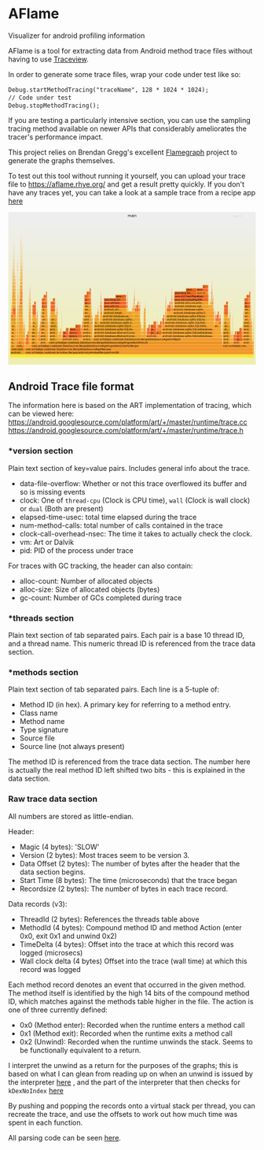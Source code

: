# AFlame
Visualizer for android profiling information

AFlame is a tool for extracting data from Android method trace files without
having to use
[Traceview](https://developer.android.com/studio/profile/traceview.html).

In order to generate some trace files, wrap your code under test like so:

    Debug.startMethodTracing("traceName", 128 * 1024 * 1024);
    // Code under test
    Debug.stopMethodTracing();

If you are testing a particularly intensive section, you can use the sampling
tracing method available on newer APIs that considerably ameliorates the
tracer's performance impact.

This project relies on Brendan Gregg's excellent [Flamegraph](https://github.com/brendangregg/FlameGraph)
project to generate the graphs themselves.

To test out this tool without running it yourself, you can upload your trace
file to https://aflame.rhye.org/ and get a result pretty quickly. If you don't
have any traces yet, you can take a look at a sample trace from a recipe app
[here](https://aflame.rhye.org/trace/612054F4E2322B45066E3A882ABD51FB)

![onCreate](/main.png?raw=true "Main thread")

## Android Trace file format
The information here is based on the ART implementation of tracing, which can be viewed here:
https://android.googlesource.com/platform/art/+/master/runtime/trace.cc
https://android.googlesource.com/platform/art/+/master/runtime/trace.h

### *version section
Plain text section of key=value pairs. Includes general info about the trace.

- data-file-overflow: Whether or not this trace overflowed its buffer and so is missing events
- clock: One of `thread-cpu` (Clock is CPU time), `wall` (Clock is wall clock) or `dual` (Both are present)
- elapsed-time-usec: total time elapsed during the trace
- num-method-calls: total number of calls contained in the trace
- clock-call-overhead-nsec: The time it takes to actually check the clock.
- vm: Art or Dalvik
- pid: PID of the process under trace

For traces with GC tracking, the header can also contain:
- alloc-count: Number of allocated objects
- alloc-size: Size of allocated objects (bytes)
- gc-count: Number of GCs completed during trace

### *threads section
Plain text section of tab separated pairs.
Each pair is a base 10 thread ID, and a thread name.
This numeric thread ID is referenced from the trace data section.

### *methods section
Plain text section of tab separated pairs.
Each line is a 5-tuple of:
- Method ID (in hex). A primary key for referring to a method entry.
- Class name
- Method name
- Type signature
- Source file
- Source line (not always present)

The method ID is referenced from the trace data section.
The number here is actually the real method ID left shifted two bits - this is
explained in the data section.

### Raw trace data section
All numbers are stored as little-endian.

Header:
- Magic (4 bytes): 'SLOW'
- Version (2 bytes): Most traces seem to be version 3.
- Data Offset (2 bytes): The number of bytes after the header that the data section begins.
- Start Time (8 bytes): The time (microseconds) that the trace began
- Recordsize (2 bytes): The number of bytes in each trace record.

Data records (v3):
- ThreadId (2 bytes): References the threads table above
- MethodId (4 bytes): Compound method ID and method Action (enter 0x0, exit 0x1 and unwind 0x2)
- TimeDelta (4 bytes): Offset into the trace at which this record was logged (microsecs)
- Wall clock delta (4 bytes) Offset into the trace (wall time) at which this record was logged

Each method record denotes an event that occurred in the given method. The
method itself is identified by the high 14 bits of the compound method ID,
which matches against the methods table higher in the file. The action is one
of three currently defined:
- 0x0 (Method enter): Recorded when the runtime enters a method call
- 0x1 (Method exit): Recorded when the runtime exits a method call
- 0x2 (Unwind): Recorded when the runtime unwinds the stack. Seems to be
                functionally equivalent to a return.

I interpret the unwind as a return for the purposes of the graphs; this is
based on what I can glean from reading up on when an unwind is issued by the
interpreter
[here](https://android.googlesource.com/platform/art/+/master/runtime/interpreter/interpreter_common.cc#399)
, and the part of the interpreter that then checks for `kDexNoIndex`
[here](https://android.googlesource.com/platform/art/+/master/runtime/interpreter/interpreter.cc#315)

By pushing and popping the records onto a virtual stack per thread, you can recreate the trace, and use the offsets to work
out how much time was spent in each function.

All parsing code can be seen [here](https://github.com/rschlaikjer/erlang-atrace-flamegraphs/blob/master/src/aflame_trace_parser.erl#L259).
